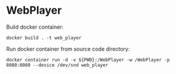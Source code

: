 # WebPlayer

Build docker container:

```shell
docker build . -t web_player
```

Run docker container from source code directory:

```shell
docker container run -d -v ${PWD}:/WebPlayer -w /WebPlayer -p 8080:8080 --device /dev/snd web_player
```
